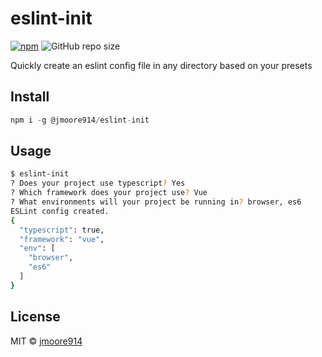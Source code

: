 # eslint-init


[![npm](https://img.shields.io/npm/v/@jmoore914/eslint-init)](https://www.npmjs.com/package/@jmoore914/eslint-init)
![GitHub repo size](https://img.shields.io/github/repo-size/jmoore914/eslint-init)

Quickly create an eslint config file in any directory based on your presets


## Install

```javascript
npm i -g @jmoore914/eslint-init
```

## Usage
```sh
$ eslint-init
? Does your project use typescript? Yes
? Which framework does your project use? Vue
? What environments will your project be running in? browser, es6
ESLint config created.
{
  "typescript": true,
  "framework": "vue",
  "env": [
    "browser",
    "es6"
  ]
}
```

## License

MIT © [jmoore914](https://github.com/jmoore914)